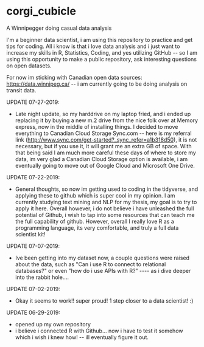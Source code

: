 # corgi_cubicle
A Winnipegger doing casual data analysis

I'm a beginner data scientist, i am using this repository to practice and get tips for coding.  All i know is that i love data analysis and i just want to increase my skills in R, Statistics, Coding, and yes utilizing GitHub -- so I am using this opportunity to make a public repository, ask interesting questions on open datasets.  

For now im sticking with Canadian open data sources:
  https://data.winnipeg.ca/  -- i am currently going to be doing analysis on transit data.

UPDATE 07-27-2019: 
  - Late night update, so my harddrive on my laptop fried, and i ended up replacing it by buying a new m.2 drive from the nice folk over at Memory express, now in the middle of installing things.  I decided to move everything to Canadian Cloud Storage Sync.com -- here is my referral link (http://www.sync.com/get-started?_sync_refer=a1b318d50), it is not necessary, but if you use it, it will grant me an extra GB of space. With that being said I am much more careful these days of where to store my data, im very glad a Canadian Cloud Storage option is available, i am eventually going to move out of Google Cloud and Microsoft One Drive.   

UPDATE 07-22-2019:
  - General thoughts, so now im getting used to coding in the tidyverse, and applying these to github which is super cool in my opinion. I am currently studying text mining and NLP for my thesis, my goal is to try to apply it here. Overall however, i do not believe i have unleashed the full potential of Github, i wish to tap into some resources that can teach me the full capability of github.  However, overall I really love R as a programming language, its very comfortable, and truly a full data scientist kit! 

UPDATE 07-07-2019:
  - Ive been getting into my dataset now, a couple questions were raised about the data, such as "Can i use R to connect to relational databases?" or even "how do i use APIs with R?" ---- as i dive deeper into the rabbit hole....

UPDATE 07-02-2019:
  - Okay it seems to work!! super proud! 1 step closer to a data scientist! :)


UPDATE 06-29-2019:
  - opened up my own repository
  - i believe i connected R with Github... now i have to test it somehow which i wish i knew how! -- ill eventually figure it out.



